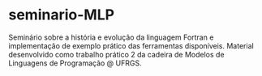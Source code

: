# seminario-MLP
Seminário sobre a história e evolução da linguagem Fortran e implementação de exemplo prático das ferramentas disponíveis.
Material desenvolvido como trabalho prático 2 da cadeira de Modelos de Linguagens de Programação @ UFRGS.

